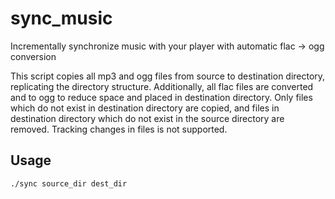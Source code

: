 sync_music
==========

Incrementally synchronize music with your player with automatic flac -> ogg conversion

This script copies all mp3 and ogg files from source to destination directory, replicating the directory structure.
Additionally, all flac files are converted and to ogg to reduce space and placed in destination directory.
Only files which do not exist in destination directory are copied, and files in destination directory which do not exist in the source directory are removed.
Tracking changes in files is not supported.

## Usage

    ./sync source_dir dest_dir
